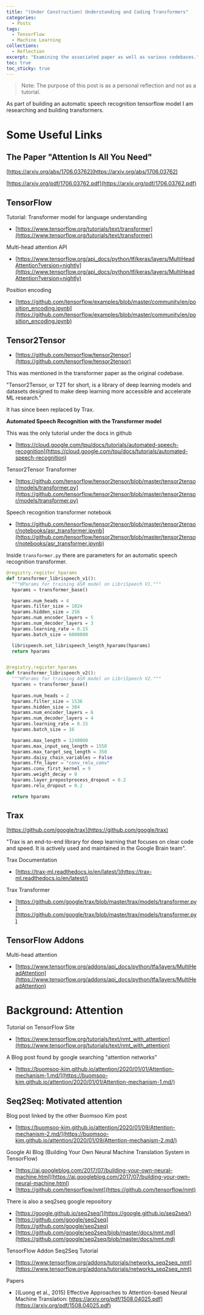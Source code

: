 ```yaml
---
title: "(Under Construction) Understanding and Coding Transformers"
categories:
  - Posts
tags:
  - TensorFlow
  - Machine Learning
collections:
  - Reflection
excerpt: "Examining the associated paper as well as various codebases."
toc: true
toc_sticky: true
---
```

> Note: The purpose of this post is as a personal reflection and not as a tutorial.

As part of building an automatic speech recognition tensorflow model I am researching and building transformers.

# Some Useful Links

## The Paper "Attention Is All You Need"

[https://arxiv.org/abs/1706.03762](https://arxiv.org/abs/1706.03762)

[https://arxiv.org/pdf/1706.03762.pdf](https://arxiv.org/pdf/1706.03762.pdf)

## TensorFlow

Tutorial: Transformer model for language understanding

* [https://www.tensorflow.org/tutorials/text/transformer](https://www.tensorflow.org/tutorials/text/transformer)

Multi-head attention API

* [https://www.tensorflow.org/api_docs/python/tf/keras/layers/MultiHeadAttention?version=nightly](https://www.tensorflow.org/api_docs/python/tf/keras/layers/MultiHeadAttention?version=nightly)

Position encoding

* [https://github.com/tensorflow/examples/blob/master/community/en/position_encoding.ipynb](https://github.com/tensorflow/examples/blob/master/community/en/position_encoding.ipynb)

## Tensor2Tensor

* [https://github.com/tensorflow/tensor2tensor](https://github.com/tensorflow/tensor2tensor)

This was mentioned in the transformer paper as the original codebase.

"Tensor2Tensor, or T2T for short, is a library of deep learning models and datasets designed to make deep learning more accessible and accelerate ML research."

It has since been replaced by Trax.

**Automated Speech Recognition with the Transformer model**

This was the only tutorial under the docs in github

* [https://cloud.google.com/tpu/docs/tutorials/automated-speech-recognition](https://cloud.google.com/tpu/docs/tutorials/automated-speech-recognition)

Tensor2Tensor Transformer

* [https://github.com/tensorflow/tensor2tensor/blob/master/tensor2tensor/models/transformer.py](https://github.com/tensorflow/tensor2tensor/blob/master/tensor2tensor/models/transformer.py)

Speech recognition transformer notebook

* [https://github.com/tensorflow/tensor2tensor/blob/master/tensor2tensor/notebooks/asr_transformer.ipynb](https://github.com/tensorflow/tensor2tensor/blob/master/tensor2tensor/notebooks/asr_transformer.ipynb)

Inside `transformer.py` there are parameters for an automatic speech recognition transformer.

```python
@registry.register_hparams
def transformer_librispeech_v1():
  """HParams for training ASR model on LibriSpeech V1."""
  hparams = transformer_base()

  hparams.num_heads = 4
  hparams.filter_size = 1024
  hparams.hidden_size = 256
  hparams.num_encoder_layers = 5
  hparams.num_decoder_layers = 3
  hparams.learning_rate = 0.15
  hparams.batch_size = 6000000

  librispeech.set_librispeech_length_hparams(hparams)
  return hparams


@registry.register_hparams
def transformer_librispeech_v2():
  """HParams for training ASR model on LibriSpeech V2."""
  hparams = transformer_base()
  
  hparams.num_heads = 2
  hparams.filter_size = 1536
  hparams.hidden_size = 384
  hparams.num_encoder_layers = 6
  hparams.num_decoder_layers = 4
  hparams.learning_rate = 0.15
  hparams.batch_size = 16

  hparams.max_length = 1240000
  hparams.max_input_seq_length = 1550
  hparams.max_target_seq_length = 350
  hparams.daisy_chain_variables = False
  hparams.ffn_layer = "conv_relu_conv"
  hparams.conv_first_kernel = 9
  hparams.weight_decay = 0
  hparams.layer_prepostprocess_dropout = 0.2
  hparams.relu_dropout = 0.2

  return hparams
```

## Trax

[https://github.com/google/trax](https://github.com/google/trax)

"Trax is an end-to-end library for deep learning that focuses on clear code and speed. It is actively used and maintained in the Google Brain team".

Trax Documentation

* [https://trax-ml.readthedocs.io/en/latest/](https://trax-ml.readthedocs.io/en/latest/)

Trax Transformer

* [https://github.com/google/trax/blob/master/trax/models/transformer.py](https://github.com/google/trax/blob/master/trax/models/transformer.py)

## TensorFlow Addons

Multi-head attention

* [https://www.tensorflow.org/addons/api_docs/python/tfa/layers/MultiHeadAttention](https://www.tensorflow.org/addons/api_docs/python/tfa/layers/MultiHeadAttention)

# Background: Attention

Tutorial on TensorFlow Site

* [https://www.tensorflow.org/tutorials/text/nmt_with_attention](https://www.tensorflow.org/tutorials/text/nmt_with_attention)

A Blog post found by google searching "attention networks"

* [https://buomsoo-kim.github.io/attention/2020/01/01/Attention-mechanism-1.md/](https://buomsoo-kim.github.io/attention/2020/01/01/Attention-mechanism-1.md/)

## Seq2Seq: Motivated attention

Blog post linked by the other Buomsoo Kim post

* [https://buomsoo-kim.github.io/attention/2020/01/09/Attention-mechanism-2.md/](https://buomsoo-kim.github.io/attention/2020/01/09/Attention-mechanism-2.md/)

Google AI Blog (Building Your Own Neural Machine Translation System in TensorFlow)

* [https://ai.googleblog.com/2017/07/building-your-own-neural-machine.html](https://ai.googleblog.com/2017/07/building-your-own-neural-machine.html)
* [https://github.com/tensorflow/nmt](https://github.com/tensorflow/nmt)

There is also a seq2seq google repository

* [https://google.github.io/seq2seq/](https://google.github.io/seq2seq/)
* [https://github.com/google/seq2seq](https://github.com/google/seq2seq)
* [https://github.com/google/seq2seq/blob/master/docs/nmt.md](https://github.com/google/seq2seq/blob/master/docs/nmt.md)

TensorFlow Addon Seq2Seq Tutorial

* [https://www.tensorflow.org/addons/tutorials/networks_seq2seq_nmt](https://www.tensorflow.org/addons/tutorials/networks_seq2seq_nmt)

Papers

* [(Luong et al., 2015) Effective Approaches to Attention-based Neural Machine Translation: https://arxiv.org/pdf/1508.04025.pdf](https://arxiv.org/pdf/1508.04025.pdf)
